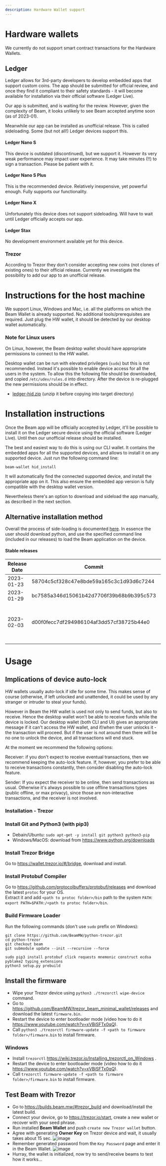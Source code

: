 ```yaml
---
description: Hardware Wallet support
---
```


# Hardware wallets

We currently do not support smart contract transactions for the Hardware Wallets.

## Ledger

Ledger allows for 3rd-party developers to develop embedded apps that support custom coins. The app should be submitted for official review, and once they find it compliant to their safety standards - it will become available for installation via their official software (Ledger Live).

Our app is submitted, and is waiting for the review. However, given the complexity of Beam, it looks unlikely to see Beam accepted anytime soon (as of 2023-01).

Meanwhile our app can be installed as unofficial release. This is called sideloading. Some (but not all!) Ledger devices support this.

#### Ledger Nano S
This device is outdated (discontinued), but we support it. However its very weak performance may impact user experience. It may take minutes (!!) to sign a transaction. Please be patient with it.

#### Ledger Nano S Plus
This is the recommended device. Relatively inexpensive, yet powerful enough. Fully supports our functionality.

#### Ledger Nano X
Unfortunately this device does not support sideloading. Will have to wait until Ledger officially accepts our app.

#### Ledger Stax
No development environment available yet for this device.

### Trezor

According to Trezor they don't consider accepting new coins (not clones of existing ones) to their official release.
Currently we investigate the possibility to add our app to an unofficial release.

# Instructions for the host machine

We support Linux, Windows and Mac, i.e. all the platforms on which the Beam Wallet is already supported. No additional tools/prerequisites are required. Just plug the HW wallet, it should be detected by our desktop wallet automatically.

### Note for Linux users
On Linux, however, the Beam desktop wallet should have appropriate permissions to connect to the HW wallet.

Desktop wallet can be run with elevated privileges (`sudo`) but this is not recommended. Instead it's possible to enable device access for all the users in the system.
To allow this the following file should be downloaded, and copied `/etc/udev/rules.d` into directory. After the device is re-plugged the new permissions should be in effect.
* [ledger-hid.zip](https://github.com/BeamMW/app-beam/files/10475866/ledger-hid.zip)
(unzip it before copying into target directory)

# Installation instructions

Once the Beam app will be officially accepted by Ledger, it'll be possible to install it on the Ledger secure device using the official software (Ledger Live).
Until then our unofficial release should be installed.

The best and easiest way to do this is using our CLI wallet. It contains the embedded apps for all the supported devices, and allows to install it on any supported device. Just run the following command line:

`beam-wallet hid_install`

It will automatically find the connected supported device, and install the appropriate app on it. This also ensure the embedded app version is fully compatible with the desktop wallet version.

Nevertheless there's an option to download and sideload the app manually, as described in the next section.

## Alternative installation method

Overall the process of side-loading is documented [here](https://docs.radixdlt.com/main/user-applications/ledger-app-sideload.html). In essence the user should download python, and use the specified command line (included in our releases) to load the Beam application on the device.

#### Stable releases

| Release Date| Commit  | Api Ver | Nano S | Nano S Plus | Remarks |
|---|---|---|---|---|---|
| 2023-01-23| 58704c5cf328c47e8bde59a165c3c1d93d6c7244  | 3 | [download](https://github.com/BeamMW/app-beam/files/10475776/58704c5-nanos.zip) | [download](https://github.com/BeamMW/app-beam/files/10475779/58704c5-nanosp.zip) | |
| 2023-01-29| bc7585a346d15061b42d7706f39b68b9b395c573  | 3 | [download](https://github.com/BeamMW/app-beam/files/10529521/bc7585a-nanos.zip) | [download](https://github.com/BeamMW/app-beam/files/10529522/bc7585a-nanosp.zip) | |
| 2023-02-03| d00f0fecc7df294986104af3dd57cf38725b44e0  | 3 | [download](https://github.com/BeamMW/app-beam/files/10576697/d00f0fe-nanos.zip) | [download](https://github.com/BeamMW/app-beam/files/10576696/d00f0fe-nanosplus.zip) | Fixed incorrect endpoint for shielded txs |
| |   |   |   |   | |

# Usage

## Implications of device auto-lock

HW wallets usually auto-lock if idle for some time. This makes sense of course (otherwise, if left unlocked and unattended, it could be used by any stranger or intruder to steal your funds).

However in Beam the HW wallet is used not only to send funds, but also to receive. Hence the desktop wallet won't be able to receive funds while the device is locked. Our desktop wallet (both CLI and UI) gives an appropriate message if it can't access the HW wallet, and if/when the user unlocks it - the transaction will proceed. But if the user is not around then there will be no one to unlock the device, and all transactions will end stuck.

At the moment we recommend the following options:

Receiver: if you don't expect to receive eventual transactions, then we recommend keeping the auto-lock feature. If, however, you prefer to be able to receive transactions constantly, then consider disabling the auto-lock feature.

Sender: If you expect the receiver to be online, then send transactions as usual. Otherwise it's always possible to use offline transactions types (public offline, or max privacy), since those are non-interactive transactions, and the receiver is not involved.


### Installation - Trezor


### Install **Git** and **Python3** (with pip3)
- Debain/Ubuntu: `sudo apt-get -y install git python3 python3-pip`  
- Windows/MacOS: download from https://www.python.org/downloads

### Install Trezor Bridge
Go to https://wallet.trezor.io/#/bridge, download and install.

### Install Protobuf Compiler
Go to https://github.com/protocolbuffers/protobuf/releases and download the latest `protoc` for your OS.  
Extract it and add `<path to protoc folder>/bin` path to the system `PATH`: `export PATH=$PATH:/<path to protoc folder>/bin`.


### Build Firmware Loader
Run the following commands (don't use `sudo` prefix on Windows):
```
git clone https://github.com/BeamMW/python-trezor.git
cd python-trezor
git checkout beam
git submodule update --init --recursive --force

sudo pip3 install protobuf click requests mnemonic construct ecdsa pyblake2 typing_extensions
python3 setup.py prebuild
```

## Install the firmware
- Wipe your Trezor device using `python3 ./trezorctl wipe-device` command.
- Go to https://github.com/BeamMW/trezor_beam_minimal_wallet/releases and download the latest `firmware.bin`.
- Restart the device to enter bootloader mode (video how to do it https://www.youtube.com/watch?v=xVBiSFTx0qQ).
- Call `python3 ./trezorctl firmware-update -f <path to firmware folder>/firmware.bin` to install firmware.
### Windows
- Install `trezorctl` https://wiki.trezor.io/Installing_trezorctl_on_Windows .
- Restart the device to enter bootloader mode (video how to do it https://www.youtube.com/watch?v=xVBiSFTx0qQ).
- Call `trezorctl firmware-update -f <path to firmware folder>/firmware.bin` to install firmware.

## Test Beam with Trezor
- Go to https://builds.beam.mw/#trezor_build and download/install the latest build.
- Connect your device, go to https://trezor.io/start, create a new wallet or recover with your seed phrase.
- Run installed **Beam Wallet** and push `create new Trezor wallet` button.
- Agree with generating **Owner Key** on Trezor device and wait, it usually takes about 15 sec.
![image](https://user-images.githubusercontent.com/1101448/65770926-c5d87f80-e13f-11e9-9095-a9fbac692917.png)
- Remember generated password from the `Key Password` page and enter it in the Beam Wallet.
![image](https://user-images.githubusercontent.com/1101448/65770789-7e51f380-e13f-11e9-899e-33dc09d96787.png)
- Hurray, the wallet is initialized, now try to send/receive beams to test how it works...
